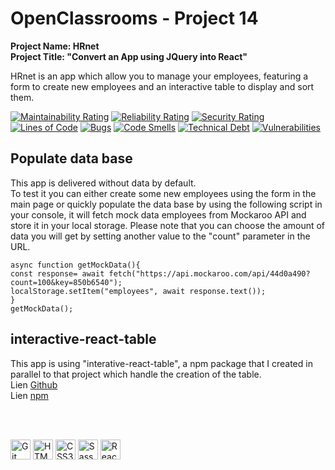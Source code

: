 # OpenClassrooms - Project 14
**Project Name: HRnet**  
**Project Title: "Convert an App using JQuery into React"**  

HRnet is an app which allow you to manage your employees, featuring a form to create new employees and an interactive table to display and sort them.

[![Maintainability Rating](https://sonarcloud.io/api/project_badges/measure?project=RmiMekaa_RemiRoeland_14_22-02-2022&metric=sqale_rating)](https://sonarcloud.io/summary/new_code?id=RmiMekaa_RemiRoeland_14_22-02-2022)
[![Reliability Rating](https://sonarcloud.io/api/project_badges/measure?project=RmiMekaa_RemiRoeland_14_22-02-2022&metric=reliability_rating)](https://sonarcloud.io/summary/new_code?id=RmiMekaa_RemiRoeland_14_22-02-2022)
[![Security Rating](https://sonarcloud.io/api/project_badges/measure?project=RmiMekaa_RemiRoeland_14_22-02-2022&metric=security_rating)](https://sonarcloud.io/summary/new_code?id=RmiMekaa_RemiRoeland_14_22-02-2022)
[![Lines of Code](https://sonarcloud.io/api/project_badges/measure?project=RmiMekaa_RemiRoeland_14_22-02-2022&metric=ncloc)](https://sonarcloud.io/summary/new_code?id=RmiMekaa_RemiRoeland_14_22-02-2022)
[![Bugs](https://sonarcloud.io/api/project_badges/measure?project=RmiMekaa_RemiRoeland_14_22-02-2022&metric=bugs)](https://sonarcloud.io/summary/new_code?id=RmiMekaa_RemiRoeland_14_22-02-2022)
[![Code Smells](https://sonarcloud.io/api/project_badges/measure?project=RmiMekaa_RemiRoeland_14_22-02-2022&metric=code_smells)](https://sonarcloud.io/summary/new_code?id=RmiMekaa_RemiRoeland_14_22-02-2022)
[![Technical Debt](https://sonarcloud.io/api/project_badges/measure?project=RmiMekaa_RemiRoeland_14_22-02-2022&metric=sqale_index)](https://sonarcloud.io/summary/new_code?id=RmiMekaa_RemiRoeland_14_22-02-2022)
[![Vulnerabilities](https://sonarcloud.io/api/project_badges/measure?project=RmiMekaa_RemiRoeland_14_22-02-2022&metric=vulnerabilities)](https://sonarcloud.io/summary/new_code?id=RmiMekaa_RemiRoeland_14_22-02-2022)

## Populate data base

This app is delivered without data by default.  
To test it you can either create some new employees using the form in the main page or quickly populate the data base by using the following script in your console, it will fetch mock data employees from Mockaroo API and store it in your local storage.  Please note that you can choose the amount of data you will get by setting another value to the "count" parameter in the URL.

```
async function getMockData(){
const response= await fetch("https://api.mockaroo.com/api/44d0a490?count=100&key=850b6540");
localStorage.setItem("employees", await response.text());
}
getMockData();
```

## interactive-react-table

This app is using "interative-react-table", a npm package that I created in parallel to that project which handle the creation of the table.    
Lien [Github](https://github.com/RmiMekaa/React-Table)  
Lien [npm](https://www.npmjs.com/package/interactive-react-table)  

<br/><br/>

<p float="left">
  <img alt="Git" title="Git" src="https://cdn.jsdelivr.net/gh/devicons/devicon/icons/git/git-original.svg" width="32px"/>
  <img alt="HTML5" title="HTML5" src="https://cdn.jsdelivr.net/gh/devicons/devicon/icons/html5/html5-original.svg" width="32px"/>
  <img alt="CSS3" title="CSS3" src="https://cdn.jsdelivr.net/gh/devicons/devicon/icons/css3/css3-original.svg" width="32px"/>
  <img alt="Sass" title="Sass" src="https://cdn.jsdelivr.net/gh/devicons/devicon/icons/sass/sass-original.svg" width="32px"/>
  <img alt="React" title="React" src="https://cdn.jsdelivr.net/gh/devicons/devicon/icons/react/react-original.svg" width="32px"/>
</p>
